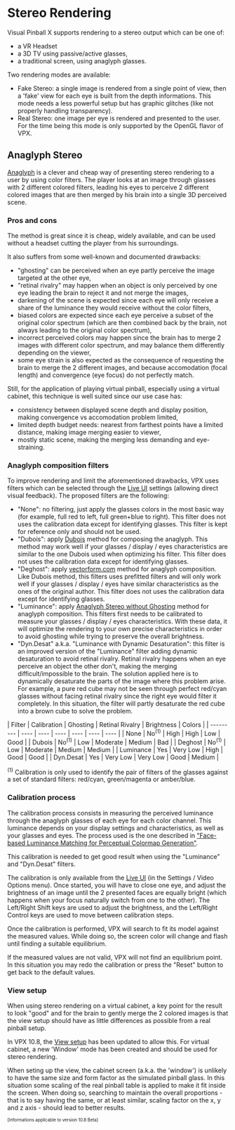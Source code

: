 # Stereo Rendering

Visual Pinball X supports rendering to a stereo output which can be one of:
- a VR Headset
- a 3D TV using passive/active glasses,
- a traditional screen, using anaglyph glasses.

Two rendering modes are available:
- Fake Stereo: a single image is rendered from a single point of view, then a 'fake' view for each eye is built from the depth informations. This mode needs a less powerful setup but has graphic glitches (like not properly handling transparency).
- Real Stereo: one image per eye is rendered and presented to the user. For the time being this mode is only supported by the OpenGL flavor of VPX.

## Anaglyph Stereo

[Anaglyph](https://en.wikipedia.org/wiki/Anaglyph_3D) is a clever and cheap way of presenting stereo rendering to a user by using color filters. The player looks at an image through glasses with 2 different colored filters, leading his eyes to perceive 2 different colored images that are then merged by his brain into a single 3D perceived scene.

### Pros and cons

The method is great since it is cheap, widely available, and can be used without a headset cutting the player from his surroundings.

It also suffers from some well-known and documented drawbacks:
- "ghosting" can be perceived when an eye partly perceive the image targeted at the other eye,
- "retinal rivalry" may happen when an object is only perceived by one eye leading the brain to reject it and not merge the images,
- darkening of the scene is expected since each eye will only receive a share of the luminance they would receive without the color filters,
- biased colors are expected since each eye perceive a subset of the original color spectrum (which are then combined back by the brain, not always leading to the original color spectrum),
- incorrect perceived colors may happen since the brain has to merge 2 images with different color spectrum, and may balance them differently depending on the viewer,
- some eye strain is also expected as the consequence of requesting the brain to merge the 2 different images, and because accomodation (focal length) and convergence (eye focus) do not perfectly match.

Still, for the application of playing virtual pinball, especially using a virtual cabinet, this technique is well suited since our use case has:
- consistency between displayed scene depth and display position, making convergence vs accomodation problem limited,
- limited depth budget needs: nearest from farthest points have a limited distance, making image merging easier to viewer,
- mostly static scene, making the merging less demanding and eye-straining.

### Anaglyph composition filters

To improve rendering and limit the aforementioned drawbacks, VPX uses filters which can be selected through the [Live UI](LiveUI.md) settings (allowing direct visual feedback). The proposed filters are the following:
- "None": no filtering, just apply the glasses colors in the most basic way (for example, full red to left, full green+blue to right). This filter does not uses the calibration data except for identifying glasses. This filter is kept for reference only and should not be used.
- "Dubois": apply [Dubois](https://www.site.uottawa.ca/~edubois/anaglyph/) method for composing the anaglyph. This method may work well if your glasses / display / eyes characteristics are similar to the one Dubois used when optimizing his filter. This filter does not uses the calibration data except for identifying glasses.
- "Deghost": apply [vectorform.com](http://iaian7.com/quartz/AnaglyphCompositing) method for anaglyph composition. Like Dubois method, this filters uses prefitted filters and will only work well if your glasses / display / eyes have similar characteristics as the ones of the original author.  This filter does not uses the calibration data except for identifying glasses.
- "Luminance": apply [Anaglyph Stereo without Ghosting](https://www.visus.uni-stuttgart.de/en/research/computer-graphics/anaglyph-stereo/anaglyph-stereo-without-ghosting/) method for anaglyph composition. This filters first needs to be calibrated to measure your glasses / display / eyes characteristics. With these data, it will optimize the rendering to your own precise characteristics in order to avoid ghosting while trying to preserve the overall brightness.
- "Dyn.Desat" a.k.a. "Luminance with Dynamic Desaturation": this filter is an improved version of the "Luminance" filter adding dynamic desaturation to avoid retinal rivalry. Retinal rivalry happens when an eye perceive an object the other don't, making the merging difficult/impossible to the brain. The solution applied here is to dynamically desaturate the parts of the image where this problem arise. For example, a pure red cube may not be seen through perfect red/cyan glasses without facing retinal rivalry since the right eye would filter it completely. In this situation, the filter will partly desaturate the red cube into a brown cube to solve the problem.

| Filter    | Calibration | Ghosting | Retinal Rivalry | Brightness | Colors |
| --------- | ---- | ---- | ---- | ---- | ---- | ---- |
| None      | No<sup>(1)</sup> | High | High | Low | Good |
| Dubois    | No<sup>(1)</sup> | Low | Moderate | Medium | Bad |
| Deghost   | No<sup>(1)</sup> | Low | Moderate | Medium | Medium |
| Luminance | Yes  | Very Low | High | Good | Good |
| Dyn.Desat | Yes  | Very Low | Very Low | Good | Medium |

<sup>(1)</sup> Calibration is only used to identify the pair of filters of the glasses against a set of standard filters: red/cyan, green/magenta or amber/blue.

### Calibration process

The calibration process consists in measuring the perceived luminance through the anaglyph glasses of each eye for each color channel. This luminance depends on your display settings and characteristics, as well as your glasses and eyes. The process used is the one described in ["Face-based Luminance Matching for Perceptual Colormap Generation"](https://people.cs.uchicago.edu/~glk/pubs/pdf/Kindlmann-FaceBasedLuminanceMatching-VIS-2002.pdf).

This calibration is needed to get good result when using the "Luminance" and "Dyn.Desat" filters.

The calibration is only available from the [Live UI](LiveUI.md) (in the Settings / Video Options menu). Once started, you will have to close one eye, and adjust the brightness of an image until the 2 presented faces are equally bright (which happens when your focus naturally switch from one to the other). The Left/Right Shift keys are used to adjust the brightness, and the Left/Right Control keys are used to move between calibration steps.

Once the calibration is performed, VPX will search to fit its model against the measured values. While doing so, the screen color will change and flash until finding a suitable equilibrium.

If the measured values are not valid, VPX will not find an equilibrium point. In this situation you may redo the calibration or press the "Reset" button to get back to the default values.

### View setup

When using stereo rendering on a virtual cabinet, a key point for the result to look "good" and for the brain to gently merge the 2 colored images is that the view setup should have as little differences as possible from a real pinball setup.

In VPX 10.8, the [View setup](<View Setup.md>) has been updated to allow this. For virtual cabinet, a new 'Window' mode has been created and should be used for stereo rendering.

When seting up the view, the cabinet screen (a.k.a. the 'window') is unlikely to have the same size and form factor as the simulated pinball glass. In this situation some scaling of the real pinball table is applied to make it fit inside the screen. When doing so, searching to maintain the overall proportions - that is to say having the same, or at least similar, scaling factor on the x, y and z axis - should lead to better results.



<sub><sup>[Informations applicable to version 10.8 Beta]</sup></sub>
